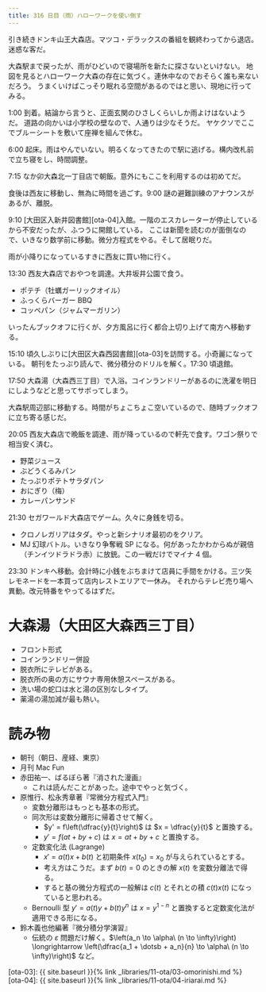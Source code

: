 ```yaml
---
title: 316 日目（雨）ハローワークを使い倒す
---
```


引き続きドンキ山王大森店。マツコ・デラックスの番組を観終わってから退店。迷惑な客だ。

大森駅まで戻ったが、雨がひどいので寝場所を新たに探さないといけない。
地図を見るとハローワーク大森の存在に気づく。連休中なのでおそらく誰も来ないだろう。
うまくいけばこっそり眠れる空間があるのではと思い、現地に行ってみる。

1:00 到着。結論から言うと、正面玄関のひさしくらいしか雨よけはないようだ。
道路の向かいは小学校の壁なので、人通りは少なそうだ。
ヤケクソでここでブルーシートを敷いて座禅を組んで休む。

6:00 起床。雨はやんでいない。明るくなってきたので駅に逃げる。構内改札前で立ち寝をし、時間調整。

7:15 なか卯大森北一丁目店で朝飯。意外にもここを利用するのは初めてだ。

食後は西友に移動し、無為に時間を過ごす。9:00 謎の避難訓練のアナウンスがあるが、離脱。

9:10 [大田区入新井図書館][ota-04]入館。一階のエスカレーターが停止しているから不安だったが、ふつうに開館している。
ここは新聞を読むのが面倒なので、いきなり数学前に移動。微分方程式をやる。そして居眠りだ。

雨が小降りになっているすきに西友に買い物に行く。

13:30 西友大森店でおやつを調達。大井坂井公園で食う。
* ポテチ（牡蠣ガーリックオイル）
* ふっくらバーガー BBQ
* コッペパン（ジャムマーガリン）

いったんブックオフに行くが、夕方風呂に行く都合上切り上げて南方へ移動する。

15:10 頃久しぶりに[大田区大森西図書館][ota-03]を訪問する。小奇麗になっている。
朝刊をたっぷり読んで、微分積分のドリルを解く。17:30 頃退館。

17:50 大森湯（大森西三丁目）で入浴。コインランドリーがあるのに洗濯を明日にしようなどと思ってサボってしまう。

大森駅周辺部に移動する。時間がちょこちょこ空いているので、随時ブックオフに立ち寄る感じだ。

20:05 西友大森店で晩飯を調達、雨が降っているので軒先で食す。ワゴン祭りで相当安く済む。
* 野菜ジュース
* ぶどうくるみパン
* たっぷりポテトサラダパン
* おにぎり（梅）
* カレーパンサンド

21:30 セガワールド大森店でゲーム。久々に身銭を切る。
* クロノレガリアはタダ。やっと新シナリオ最初のをクリア。
* MJ 幻球バトル。いきなり争奪戦 SP になる。何があったかわからぬが親倍（チンイツドラドラ赤）に放銃。この一戦だけでマイナ 4 個。

23:30 ドンキへ移動。会計時に小銭をぶちまけて店員に手間をかける。三ツ矢レモネードを一本買って店内レストエリアで一休み。
それからテレビ売り場へ異動。改元特番をやってるはずだ。

# 大森湯（大田区大森西三丁目）

* フロント形式
* コインランドリー併設
* 脱衣所にテレビがある。
* 脱衣所の奥の方にサウナ専用休憩スペースがある。
* 洗い場の蛇口は水と湯の区別なしタイプ。
* 薬湯の湯加減が最も熱い。

# 読み物

* 朝刊（朝日、産経、東京）
* 月刊 Mac Fun
* 赤田祐一、ばるぼら著『消された漫画』
  * これは読んだことがあった。途中でやっと気づく。
* 原惟行、松永秀章著『常微分方程式入門』
  * 変数分離形はもっとも基本の形式。
  * 同次形は変数分離形に帰着させて解く。
    * $y' = f\left(\dfrac{y}{t}\right)$ は $x = \dfrac{y}{t}$ と置換する。
    * $y' = f(at + by + c)$ は $x = at + by + c$ と置換する。
  * 定数変化法 (Lagrange)
    * $x' = a(t)x + b(t)$ と初期条件 $x(t_0) = x_0$ が与えられているとする。
    * 考え方はこうだ。まず $b(t) = 0$ のときの解 $x(t)$ を変数分離法で得る。
    * すると基の微分方程式の一般解は $c(t)$ とそれとの積 $c(t)x(t)$ になっていると思われる。
  * Bernoulli 型 $y' = a(t)y + b(t)y^n$ は $x = y^{1 - n}$ と置換すると定数変化法が適用できる形になる。
* 鈴木義也他編著『微分積分学演習』
  * 伝統の $\varepsilon$ 問題だけ解く。$\left(a_n \to \alpha\ (n \to \infty)\right) \longrightarrow \left(\dfrac{a_1 + \dotsb + a_n}{n} \to \alpha\ (n \to \infty)\right)$ など。

[ota-03]: {{ site.baseurl }}{% link _libraries/11-ota/03-omorinishi.md %}
[ota-04]: {{ site.baseurl }}{% link _libraries/11-ota/04-iriarai.md %}
